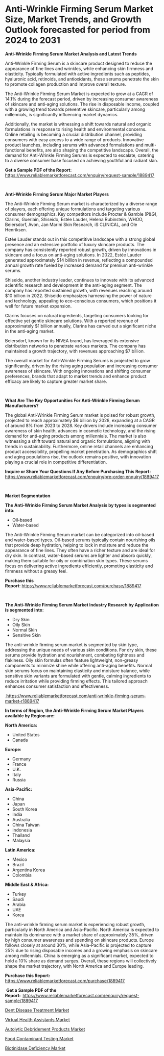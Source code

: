 <p><h1>Anti-Wrinkle Firming Serum Market Size, Market Trends, and Growth Outlook forecasted for period from 2024 to 2031</h1></p><p><strong>Anti-Wrinkle Firming Serum Market Analysis and Latest Trends</strong></p>
<p><p>Anti-Wrinkle Firming Serum is a skincare product designed to reduce the appearance of fine lines and wrinkles, while enhancing skin firmness and elasticity. Typically formulated with active ingredients such as peptides, hyaluronic acid, retinoids, and antioxidants, these serums penetrate the skin to promote collagen production and improve overall texture.</p><p>The Anti-Wrinkle Firming Serum Market is expected to grow at a CAGR of 14.1% during the forecast period, driven by increasing consumer awareness of skincare and anti-aging solutions. The rise in disposable income, coupled with a growing trend towards preventive skincare, particularly among millennials, is significantly influencing market dynamics. </p><p>Additionally, the market is witnessing a shift towards natural and organic formulations in response to rising health and environmental concerns. Online retailing is becoming a crucial distribution channel, providing consumers with easy access to a wide range of products. Innovative product launches, including serums with advanced formulations and multi-functional benefits, are also shaping the competitive landscape. Overall, the demand for Anti-Wrinkle Firming Serums is expected to escalate, catering to a diverse consumer base focused on achieving youthful and radiant skin.</p></p>
<p><strong>Get a Sample PDF of the Report:&nbsp;</strong> <a href="https://www.reliablemarketforecast.com/enquiry/request-sample/1889417?utm_campaign=1805&utm_medium=2&utm_source=Github&utm_content=ia&utm_term=24102024&utm_id=anti-wrinkle-firming-serum">https://www.reliablemarketforecast.com/enquiry/request-sample/1889417</a></p>
<p>&nbsp;</p>
<p><strong>Anti-Wrinkle Firming Serum Major Market Players</strong></p>
<p><p>The Anti-Wrinkle Firming Serum market is characterized by a diverse range of players, each offering unique formulations and targeting various consumer demographics. Key competitors include Procter & Gamble (P&G), Clarins, Guerlain, Shiseido, Estée Lauder, Helena Rubinstein, WHOO, Beiersdorf, Avon, Jan Marini Skin Research, iS CLINICAL, and Ole Henriksen.</p><p>Estée Lauder stands out in this competitive landscape with a strong global presence and an extensive portfolio of luxury skincare products. The company has consistently reported robust growth, driven by innovations in skincare and a focus on anti-aging solutions. In 2022, Estée Lauder generated approximately $14 billion in revenue, reflecting a compounded annual growth rate fueled by increased demand for premium anti-wrinkle serums.</p><p>Shiseido, another industry leader, continues to innovate with its advanced scientific research and development in the anti-aging segment. The company has reported sustained growth, with revenues reaching around $10 billion in 2022. Shiseido emphasizes harnessing the power of nature and technology, appealing to eco-conscious consumers, which positions it well for future market expansion.</p><p>Clarins focuses on natural ingredients, targeting consumers looking for effective yet gentle skincare solutions. With a reported revenue of approximately $1 billion annually, Clarins has carved out a significant niche in the anti-aging market.</p><p>Beiersdorf, known for its NIVEA brand, has leveraged its extensive distribution networks to penetrate various markets. The company has maintained a growth trajectory, with revenues approaching $7 billion.</p><p>The overall market for Anti-Wrinkle Firming Serums is projected to grow significantly, driven by the rising aging population and increasing consumer awareness of skincare. With ongoing innovations and shifting consumer preferences, brands that adapt to market trends and enhance product efficacy are likely to capture greater market share.</p></p>
<p>&nbsp;</p>
<p><strong>What Are The Key Opportunities For Anti-Wrinkle Firming Serum Manufacturers?</strong></p>
<p><p>The global Anti-Wrinkle Firming Serum market is poised for robust growth, projected to reach approximately $6 billion by 2028, expanding at a CAGR of around 8% from 2023 to 2028. Key drivers include increasing consumer awareness of skin health, advances in cosmetic technology, and the rising demand for anti-aging products among millennials. The market is also witnessing a shift toward natural and organic formulations, aligning with trends in sustainability. Furthermore, online retail channels are enhancing product accessibility, propelling market penetration. As demographics shift and aging populations rise, the outlook remains positive, with innovation playing a crucial role in competitive differentiation.</p></p>
<p><strong>Inquire or Share Your Questions If Any Before Purchasing This Report:</strong> <a href="https://www.reliablemarketforecast.com/enquiry/pre-order-enquiry/1889417?utm_campaign=1805&utm_medium=2&utm_source=Github&utm_content=ia&utm_term=24102024&utm_id=anti-wrinkle-firming-serum">https://www.reliablemarketforecast.com/enquiry/pre-order-enquiry/1889417</a></p>
<p>&nbsp;</p>
<p><strong>Market Segmentation</strong></p>
<p><strong>The Anti-Wrinkle Firming Serum Market Analysis by types is segmented into:</strong></p>
<p><ul><li>Oil-based</li><li>Water-based</li></ul></p>
<p><p>The Anti-Wrinkle Firming Serum market can be categorized into oil-based and water-based types. Oil-based serums typically contain nourishing oils that provide deep hydration, helping to lock in moisture and reduce the appearance of fine lines. They often have a richer texture and are ideal for dry skin. In contrast, water-based serums are lighter and absorb quickly, making them suitable for oily or combination skin types. These serums focus on delivering active ingredients efficiently, promoting elasticity and firmness without a greasy feel.</p></p>
<p><strong>Purchase this Report:&nbsp;</strong><a href="https://www.reliablemarketforecast.com/purchase/1889417?utm_campaign=1805&utm_medium=2&utm_source=Github&utm_content=ia&utm_term=24102024&utm_id=anti-wrinkle-firming-serum">https://www.reliablemarketforecast.com/purchase/1889417</a></p>
<p>&nbsp;</p>
<p><strong>The Anti-Wrinkle Firming Serum Market Industry Research by Application is segmented into:</strong></p>
<p><ul><li>Dry Skin</li><li>Oily Skin</li><li>Normal Skin</li><li>Sensitive Skin</li></ul></p>
<p><p>The anti-wrinkle firming serum market is segmented by skin type, addressing the unique needs of various skin conditions. For dry skin, these serums provide hydration and nourishment, combating tightness and flakiness. Oily skin formulas often feature lightweight, non-greasy components to minimize shine while offering anti-aging benefits. Normal skin serums focus on maintaining elasticity and moisture balance, while sensitive skin variants are formulated with gentle, calming ingredients to reduce irritation while providing firming effects. This tailored approach enhances consumer satisfaction and effectiveness.</p></p>
<p><a href="https://www.reliablemarketforecast.com/anti-wrinkle-firming-serum-market-r1889417?utm_campaign=1805&utm_medium=2&utm_source=Github&utm_content=ia&utm_term=24102024&utm_id=anti-wrinkle-firming-serum">&nbsp;https://www.reliablemarketforecast.com/anti-wrinkle-firming-serum-market-r1889417</a></p>
<p><strong>In terms of Region, the Anti-Wrinkle Firming Serum Market Players available by Region are:</strong></p>
<p>
    <p> <strong> North America: </strong>
        <ul>
            <li>United States</li>
            <li>Canada</li>
        </ul>
        </p> 
    <p> <strong> Europe: </strong>
        <ul>
            <li>Germany</li>
            <li>France</li>
            <li>U.K.</li>
            <li>Italy</li>
            <li>Russia</li>
        </ul>
        </p> 
    <p> <strong> Asia-Pacific: </strong>
        <ul>
            <li>China</li>
            <li>Japan</li>
            <li>South Korea</li>
            <li>India</li>
            <li>Australia</li>
            <li>China Taiwan</li>
            <li>Indonesia</li>
            <li>Thailand</li>
            <li>Malaysia</li>
        </ul>
        </p> 
    <p> <strong> Latin America: </strong>
        <ul>
            <li>Mexico</li>
            <li>Brazil</li>
            <li>Argentina Korea</li>
            <li>Colombia</li>
        </ul>
        </p> 
    <p> <strong> Middle East & Africa: </strong>
        <ul>
            <li>Turkey</li>
            <li>Saudi</li>
            <li>Arabia</li>
            <li>UAE</li>
            <li>Korea</li>
        </ul>
    </p>
    </p>
<p><p>The anti-wrinkle firming serum market is experiencing robust growth, particularly in North America and Asia-Pacific. North America is expected to maintain its dominance with a market share of approximately 35%, driven by high consumer awareness and spending on skincare products. Europe follows closely at around 30%, while Asia-Pacific is projected to capture 25% due to rising disposable incomes and a growing emphasis on skincare among millennials. China is emerging as a significant market, expected to hold a 10% share as demand surges. Overall, these regions will collectively shape the market trajectory, with North America and Europe leading.</p></p>
<p><strong>Purchase this Report: </strong><a href="https://www.reliablemarketforecast.com/purchase/1889417?utm_campaign=1805&utm_medium=2&utm_source=Github&utm_content=ia&utm_term=24102024&utm_id=anti-wrinkle-firming-serum">https://www.reliablemarketforecast.com/purchase/1889417</a></p>
<p>&nbsp;<strong>Get a Sample PDF of the Report:&nbsp;&nbsp;</strong><a href="https://www.reliablemarketforecast.com/enquiry/request-sample/1889417?utm_campaign=1805&utm_medium=2&utm_source=Github&utm_content=ia&utm_term=24102024&utm_id=anti-wrinkle-firming-serum">https://www.reliablemarketforecast.com/enquiry/request-sample/1889417</a></p>
<p><strong></strong></p>
<p><p><a href="https://www.linkedin.com/pulse/dent-disease-treatment-industry-resonance-149-amplification-xktde?utm_campaign=1805&utm_medium=2&utm_source=Github&utm_content=ia&utm_term=24102024&utm_id=anti-wrinkle-firming-serum">Dent Disease Treatment Market</a></p><p><a href="https://www.linkedin.com/pulse/virtual-health-assistants-market-global-share-ranking-overall-q4yhe?utm_campaign=1805&utm_medium=2&utm_source=Github&utm_content=ia&utm_term=24102024&utm_id=anti-wrinkle-firming-serum">Virtual Health Assistants Market</a></p><p><a href="https://www.linkedin.com/pulse/emerging-opportunities-challenges-global-autolytic-debridement-fjpre?utm_campaign=1805&utm_medium=2&utm_source=Github&utm_content=ia&utm_term=24102024&utm_id=anti-wrinkle-firming-serum">Autolytic Debridement Products Market</a></p><p><a href="https://www.linkedin.com/pulse/food-contaminant-testing-market-segmentation-geographical-regions-nrn1f?utm_campaign=1805&utm_medium=2&utm_source=Github&utm_content=ia&utm_term=24102024&utm_id=anti-wrinkle-firming-serum">Food Contaminant Testing Market</a></p><p><a href="https://www.linkedin.com/pulse/biotinidase-deficiency-ecosystem-mapping-innovation-value-achhe?utm_campaign=1805&utm_medium=2&utm_source=Github&utm_content=ia&utm_term=24102024&utm_id=anti-wrinkle-firming-serum">Biotinidase Deficiency Market</a></p></p>